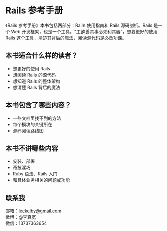 # Rails 参考手册

《Rails 参考手册》本书包括两部分：Rails 使用指南和 Rails 源码剖析。Rails 是一个 Web 开发框架，也是一个工具。"工欲善其事必先利其器"，想要更好的使用 Rails 这个工具，清楚其背后的魔法，阅读源代码是必备功课。

## 本书适合什么样的读者？

- 想更好的使用 Rails
- 想阅读 Rails 的源代码
- 想知道 Rails 的整体架构
- 想清楚 Rails 背后的魔法

## 本书包含了哪些内容？

- 一些文档里找不到的方法
- 每个模块的关键所在
- 源码阅读路线图

## 本书不讲哪些内容

- 安装、部署
- 奇技淫巧
- Ruby 语法、Rails 入门
- 和具体业务相关的问题或功能

## 联系我

邮箱：leekelby@gmail.com  
微博：@李真宽  
微信：13737363654  
